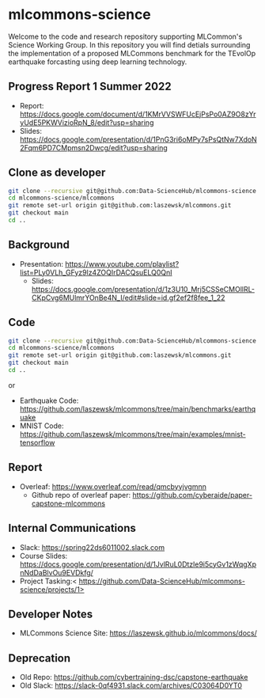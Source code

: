 # mlcommons-science

Welcome to the code and research repository supporting MLCommon's Science Working Group.  In this repository you will find detials surrounding the implementation of a proposed MLCommons benchmark for the TEvolOp earthquake forcasting using deep learning technology.  

## Progress Report 1 Summer 2022

* Report: https://docs.google.com/document/d/1KMrVVSWFUcEjPsPo0AZ9O8zYryUdE5PKWVizioRpN_8/edit?usp=sharing
* Slides: https://docs.google.com/presentation/d/1PnG3ri6oMPy7sPsQtNw7XdoN2Fqm6PD7CMpmsn2Dwcg/edit?usp=sharing

## Clone as developer

```bash
git clone --recursive git@github.com:Data-ScienceHub/mlcommons-science.git
cd mlcommons-science/mlcommons
git remote set-url origin git@github.com:laszewsk/mlcommons.git
git checkout main
cd ..
```


## Background

* Presentation: https://www.youtube.com/playlist?list=PLy0VLh_GFyz9lz4ZOQIrDACQsuELQ0QnI
  * Slides: <https://docs.google.com/presentation/d/1z3U10_Mrj5CSSeCMOllRL-CKpCvg6MUlmrYOnBe4N_I/edit#slide=id.gf2ef2f8fee_1_22>

## Code

```bash
git clone --recursive git@github.com:Data-ScienceHub/mlcommons-science.git
cd mlcommons-science/mlcommons
git remote set-url origin git@github.com:laszewsk/mlcommons.git
git checkout main
cd ..
```

or

* Earthquake Code: <https://github.com/laszewsk/mlcommons/tree/main/benchmarks/earthquake>
* MNIST Code: <https://github.com/laszewsk/mlcommons/tree/main/examples/mnist-tensorflow>


## Report

* Overleaf: <https://www.overleaf.com/read/qmcbyyjvgmnn>
  * Github repo of overleaf paper: <https://github.com/cyberaide/paper-capstone-mlcommons>

## Internal Communications

* Slack: <https://spring22ds6011002.slack.com>
* Course Slides: <https://docs.google.com/presentation/d/1JvlRuL0Dtzle9i5cyGv1zWqgXpnNdDaBlvOu9EVDkfg/>
* Project Tasking:< https://github.com/Data-ScienceHub/mlcommons-science/projects/1>

## Developer Notes

* MLCommons Science Site: <https://laszewsk.github.io/mlcommons/docs/>


## Deprecation

* Old Repo: <https://github.com/cybertraining-dsc/capstone-earthquake>
* Old Slack: <https://slack-0qf4931.slack.com/archives/C03064D0YT0>

